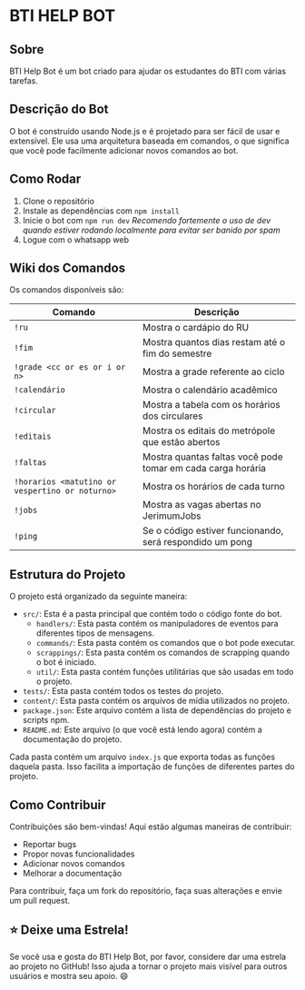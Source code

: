 # BTI HELP BOT

## Sobre

BTI Help Bot é um bot criado para ajudar os estudantes do BTI com várias tarefas. 

## Descrição do Bot

O bot é construído usando Node.js e é projetado para ser fácil de usar e extensível. Ele usa uma arquitetura baseada em comandos, o que significa que você pode facilmente adicionar novos comandos ao bot.

## Como Rodar

1. Clone o repositório
2. Instale as dependências com `npm install`
3. Inicie o bot com `npm run dev`
*Recomendo fortemente o uso de dev quando estiver rodando localmente para evitar ser banido por spam*
4. Logue com o whatsapp web

## Wiki dos Comandos

Os comandos disponíveis são:

| Comando | Descrição |
|---------|-----------|
| `!ru`   | Mostra o cardápio do RU |
| `!fim`  | Mostra quantos dias restam até o fim do semestre |
| `!grade <cc or es or i or n>` | Mostra a grade referente ao ciclo  |
| `!calendário` | Mostra o calendário acadêmico  |
| `!circular` | Mostra a tabela com os horários dos circulares |
| `!editais` | Mostra os editais do metrópole que estão abertos |
| `!faltas` | Mostra quantas faltas você pode tomar em cada carga horária |
| `!horarios <matutino or vespertino or noturno>` | Mostra os horários de cada turno |
| `!jobs` | Mostra as vagas abertas no JerimumJobs |
| `!ping` | Se o código estiver funcionando, será respondido um pong |

## Estrutura do Projeto

O projeto está organizado da seguinte maneira:

- `src/`: Esta é a pasta principal que contém todo o código fonte do bot.
  - `handlers/`: Esta pasta contém os manipuladores de eventos para diferentes tipos de mensagens.
  - `commands/`: Esta pasta contém os comandos que o bot pode executar.
  - `scrappings/`: Esta pasta contém os comandos de scrapping quando o bot é iniciado.
  - `util/`: Esta pasta contém funções utilitárias que são usadas em todo o projeto.
- `tests/`: Esta pasta contém todos os testes do projeto.
- `content/`: Esta pasta contém os arquivos de mídia utilizados no projeto.
- `package.json`: Este arquivo contém a lista de dependências do projeto e scripts npm.
- `README.md`: Este arquivo (o que você está lendo agora) contém a documentação do projeto.

Cada pasta contém um arquivo `index.js` que exporta todas as funções daquela pasta. Isso facilita a importação de funções de diferentes partes do projeto.

## Como Contribuir

Contribuições são bem-vindas! Aqui estão algumas maneiras de contribuir:

- Reportar bugs
- Propor novas funcionalidades
- Adicionar novos comandos
- Melhorar a documentação

Para contribuir, faça um fork do repositório, faça suas alterações e envie um pull request.

## :star: Deixe uma Estrela!

Se você usa e gosta do BTI Help Bot, por favor, considere dar uma estrela ao projeto no GitHub! Isso ajuda a tornar o projeto mais visível para outros usuários e mostra seu apoio. :smile: